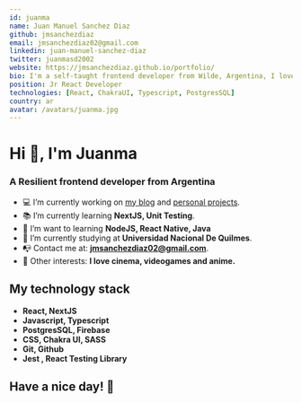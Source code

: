 ```yaml
---
id: juanma
name: Juan Manuel Sanchez Diaz
github: jmsanchezdiaz
email: jmsanchezdiaz02@gmail.com
linkedin: juan-manuel-sanchez-diaz
twitter: juanmasd2002
website: https://jmsanchezdiaz.github.io/portfolio/
bio: I'm a self-taught frontend developer from Wilde, Argentina, I love learning new technologies and working in a team. During the last years I've been doing a lot of personal projects to help me fine tune my skills as a frontend developer.
position: Jr React Developer
technologies: [React, ChakraUI, Typescript, PostgresSQL]
country: ar
avatar: /avatars/juanma.jpg
---
```


# Hi 👋, I'm Juanma
### A Resilient frontend developer from Argentina

- 💻 I’m currently working on [my blog](https://my-blog-personal.vercel.app/) and [personal projects](https://github.com/jmsanchezdiaz).
- 📚 I’m currently learning **NextJS, Unit Testing**.
- 📜 I’m want to learning **NodeJS, React Native, Java**
- 📘 I’m currently studying at **Universidad Nacional De Quilmes**.
- 📭 Contact me at: **jmsanchezdiaz02@gmail.com**.
- 💜 Other interests: **I love cinema, videogames and anime.**


## My technology stack

- **React, NextJS**
- **Javascript, Typescript**
- **PostgresSQL, Firebase**
- **CSS, Chakra UI, SASS**
- **Git, Github**
- **Jest , React Testing Library**


## Have a nice day! 👋
